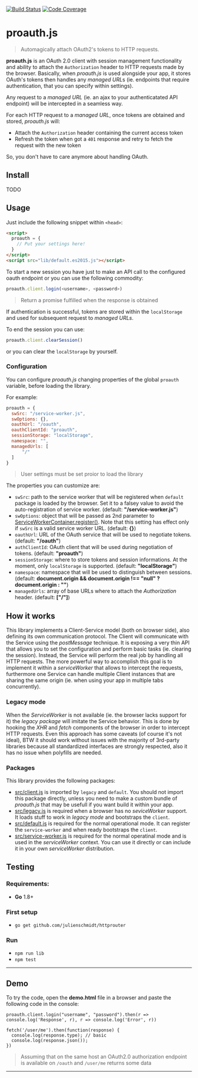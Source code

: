 [![Build Status](https://img.shields.io/travis/fabbricadigitale/proauth.js.svg?style=flat-square)](https://travis-ci.org/fabbricadigitale/proauth.js)
[![Code Coverage](https://img.shields.io/codecov/c/github/fabbricadigitale/proauth.js.svg?style=flat-square)]()

proauth.js
==========

> Automagically attach OAuth2's tokens to HTTP requests.

**proauth.js** is an OAuth 2.0 client with session management functionality and ability to attach the `Authorization` header to HTTP requests made by the browser.
Basically, when *proauth.js* is used alongside your app, it stores OAuth's tokens then handles any *managed URL*s
(ie. endpoints that require authentication, that you can specify within settings).

Any request to a *managed URL* (ie. an ajax to your authenticatated API endpoint) will be intercepted in a seamless way.

For each HTTP request to a *managed URL*, once tokens are obtained and stored, *proauth.js* will:
- Attach the `Authorization` header containing the current access token
- Refresh the token when got a `401` response and retry to fetch the request with the new token

So, you don't have to care anymore about handling OAuth.

## Install

TODO

## Usage

Just include the following snippet within `<head>`:
```html
<script>
  proauth = {
    // Put your settings here!
  }
</script>
<script src="lib/default.es2015.js"></script>
```

To start a new session you have just to make an API call to the configured oauth endpoint or you can use the following commodity:
```js
proauth.client.login(<username>, <password>)
```
> Return a promise fulfilled when the response is obtained

If authentication is successful, tokens are stored within the `localStorage` and used for subsequent request to *managed URLs*.

To end the session you can use:
```js
proauth.client.clearSession()
```
or you can clear the `localStorage` by yourself.


### Configuration

You can configure *proauth.js* changing properties of the global `proauth` variable, before loading the library.

For example:
```js
proauth = {
  swSrc: "/service-worker.js",
  swOptions: {},
  oauthUrl: "/oauth",
  oauthClientId: "proauth",
  sessionStorage: "localStorage",
  namespace: "",
  managedUrls: [
      "/"
  ]
}
```
> User settings must be set proior to load the library


The properties you can customize are:
* `swSrc`: path to the service worker that will be registered when `default` package is loaded by the browser. Set it to a falsey value to avoid the auto-registration of service worker. (default: **"/service-worker.js"**)
* `swOptions`: object that will be passed as 2nd parameter to [ServiceWorkerContainer.register()](https://developer.mozilla.org/en-US/docs/Web/API/ServiceWorkerContainer/register). Note that this setting has effect only if `swSrc` is a valid service worker URL. (default: **{}**)
* `oauthUrl`: URL of the OAuth service that will be used to negotiate tokens. (default: **"/oauth"**)
* `authClientId`: OAuth client that will be used during negotiation of tokens. (default: **"proauth"**)
* `sessionStorage`: where to store tokens and session informations. At the moment, only `localStorage` is supported. (default: **"localStorage"**)
* `namespace`: namespace that will be used to distinguish between sessions. (default: **document.origin && document.origin !== "null" ? document.origin : ""**)
* `managedUrls`: array of base URLs where to attach the *Authorization* header. (default: **["/"]**)


## How it works

This library implements a Client-Service model (both on browser side), also defining its own communication protocol.
The Client will communicate with the Service using the *postMessage* technique.
It is exposing a very thin API that allows you to set the configuration and perform basic tasks (ie. clearing the session).
Instead, the Service will perform the real job by handling all HTTP requests.
The more powerful way to accomplish this goal is to implement it within a *serviceWorker* that allows to intercept the requests, furthermore one Service can handle multiple Client instances that are sharing the same origin (ie. when using your app in multiple tabs concurrently).

### Legacy mode

When the *ServiceWorker* is not available (ie. the browser lacks support for it) the *legacy package* will imitate the Service behavior. This is done by hooking the *XHR* and *fetch* components of the browser in order to intercept HTTP requests.
Even this approach has some caveats (of course it's not ideal), BTW it should work without issues with the majority of 3rd-party libraries because all standardized interfaces are strongly respected, also it has no issue when polyfills are needed.

### Packages

This library provides the following packages:

- [src/client.js](./src/client.js) is imported by `legacy` and `default`. You should not import this package directly, unless you need to make a custom bundle of *proauth.js* that may be usefull if you want build it within your app.
- [src/legacy.js](./src/legacy.js) is required when a browser has no *seviceWorker* support. It loads stuff to work in *legacy mode* and bootstraps the `client`.
- [src/default.js](./src/default.js) is required for the normal operational mode. It can register the `service-worker` and when ready bootstraps the `client`.
- [src/service-worker.js](./src/service-worker.js) is required for the normal operatinal mode and is used in the *serviceWorker* context. You can use it directly or can include it in your own *serviceWorker* distribution.

## Testing

### Requirements:
* **Go** 1.8+

### First setup
* `go get github.com/julienschmidt/httprouter`

### Run
* `npm run lib`
* `npm test`

---

## Demo

To try the code, open the **demo.html** file in a browser and paste the following code in the console:

```
proauth.client.login("username", "password").then(r => console.log('Response', r), r => console.log('Error', r))

fetch('/user/me').then(function(response) {
  console.log(response.type); // basic
  console.log(response.json());
})
```

> Assuming that on the same host an OAuth2.0 authorization endpoint is available on `/oauth` and `/user/me` returns some data

---
